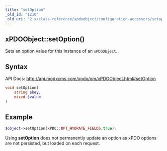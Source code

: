 ```yaml
---
title: "setOption"
_old_id: "1210"
_old_uri: "2.x/class-reference/xpdoobject/configuration-accessors/setoption"
---
```


## xPDOObject::setOption()

Sets an option value for this instance of an `xPDOObject`.

## Syntax

API Docs: <http://api.modxcms.com/xpdo/om/xPDOObject.html#setOption>

``` php
void setOption(
    string $key,
    mixed $value
)
```

## Example

``` php
$object->setOption(xPDO::OPT_HYDRATE_FIELDS,true);
```

Using **setOption** does not permanently update an option as xPDO options are not persisted, but loaded on each request.
